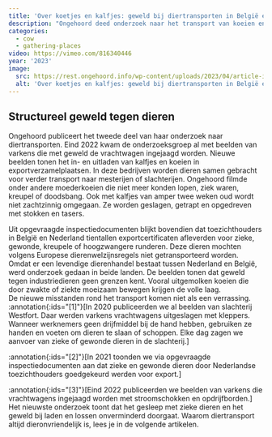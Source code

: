 ```yaml
---
title: 'Over koetjes en kalfjes: geweld bij diertransporten in België en Nederland'
description: "Ongehoord deed onderzoek naar het transport van koeien en kalfjes. We plaatsten verborgen camera’s in veeverzamelstallen, waar dieren naartoe\r\nworden gebracht voor verder transport. We zagen koeien en kalfjes die\r\nwerden getrapt en geslagen met stokken, opgedreven met stroomstootwapens\r\nen zelfs met een hooivork. Koeien die niet meer opstonden werden aan hun\r\nstaart omhoog getrokken. Uit WOB-documenten blijkt dat de inspectie ruim\r\nbaan maakt voor de overtollige dieren van de melkindustrie."
categories:
  - cow
  - gathering-places
video: https://vimeo.com/816340446
year: '2023'
image:
  src: https://rest.ongehoord.info/wp-content/uploads/2023/04/article-image.jpg
  alt: 'Over koetjes en kalfjes: geweld bij diertransporten in België en Nederland'
---
```

## Structureel geweld tegen dieren

Ongehoord publiceert het tweede deel van haar onderzoek naar diertransporten. Eind 2022 kwam de onderzoeksgroep al met beelden van varkens die met geweld de vrachtwagen ingejaagd worden. Nieuwe beelden tonen het in- en uitladen van kalfjes en koeien in exportverzamelplaatsen. In deze bedrijven worden dieren samen gebracht voor verder transport naar mesterijen of slachterijen. Ongehoord filmde onder andere moederkoeien die niet meer konden lopen, ziek waren, kreupel of doodsbang. Ook met kalfjes van amper twee weken oud wordt niet zachtzinnig omgegaan. Ze worden geslagen, getrapt en opgedreven met stokken en tasers.

Uit opgevraagde inspectiedocumenten blijkt bovendien dat toezichthouders in België en Nederland tientallen exportcertificaten afleverden voor zieke, gewonde, kreupele of hoogzwangere runderen. Deze dieren mochten volgens Europese dierenwelzijnsregels niet getransporteerd worden.  
Omdat er een levendige dierenhandel bestaat tussen Nederland en België, werd onderzoek gedaan in beide landen. De beelden tonen dat geweld tegen industriedieren geen grenzen kent. Vooral uitgemolken koeien die door zwakte of ziekte moeizaam bewegen krijgen de volle laag.  
De nieuwe misstanden rond het transport komen niet als een verrassing. :annotation{:ids="[1]"}[In 2020 publiceerden we al beelden van slachterij Westfort. Daar werden varkens vrachtwagens uitgeslagen met kleppers. Wanneer werknemers geen drijfmiddel bij de hand hebben, gebruiken ze handen en voeten om dieren te slaan of schoppen. Elke dag zagen we aanvoer van zieke of gewonde dieren in de slachterij.]

:annotation{:ids="[2]"}[In 2021 toonden we via opgevraagde inspectiedocumenten aan dat zieke en gewonde dieren door Nederlandse toezichthouders goedgekeurd werden voor export.]

:annotation{:ids="[3]"}[Eind 2022 publiceerden we beelden van varkens die vrachtwagens ingejaagd worden met stroomschokken en opdrijfborden.]  
Het nieuwste onderzoek toont dat het gesleep met zieke dieren en het geweld bij laden en lossen onverminderd doorgaat. Waarom diertransport altijd dieronvriendelijk is, lees je in de volgende artikelen.
